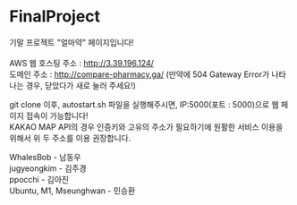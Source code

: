 # FinalProject

기말 프로젝트 "얼마약" 페이지입니다!
<br><br>
AWS 웹 호스팅 주소 : http://3.39.196.124/ <br>
도메인 주소 : http://compare-pharmacy.ga/
(만약에 504 Gateway Error가 나타나는 경우, 닫았다가 새로 눌러 주세요!)

git clone 이후, autostart.sh 파일을 실행해주시면, IP:5000(포트 : 5000)으로 웹 페이지 접속이 가능합니다!<br>
KAKAO MAP API의 경우 인증키와 고유의 주소가 필요하기에 원활한 서비스 이용을 위해서 위 두 주소를 이용 권장합니다.

WhalesBob - 남동우<br>
jugyeongkim - 김주경<br>
ppocchi - 김아진<br>
Ubuntu, M1, Mseunghwan - 민승환
